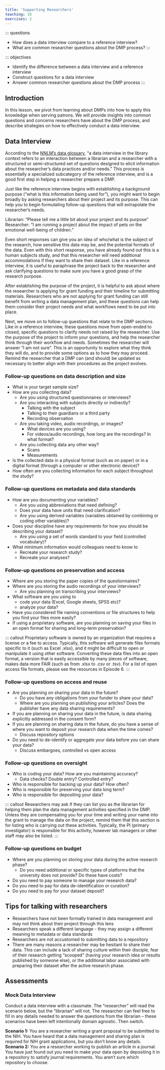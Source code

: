 ```yaml
---
title: 'Supporting Researchers'
teaching: 10
exercises: 2
---
```


::: questions
- How does a data interview compare to a reference interview?
- What are common researcher questions about the DMP process?
:::

::: objectives
- Identify the difference between a data interview and a reference interview
- Construct questions for a data interview
- Answer common researcher questions about the DMP process
:::

## Introduction
In this lesson, we pivot from learning about DMPs into how to apply this knowledge when serving patrons. We will provide insights into common questions and concerns researchers have about the DMP process, and describe strategies on how to effectively conduct a data interview.

## Data Interview
According to the [NNLM’s data glossary](https://www.nnlm.gov/guides/data-glossary/data-interview), “a data interview in the library context refers to an interaction between a librarian and a researcher with a structured or semi-structured set of questions designed to elicit information about the researcher’s data practices and/or needs.” 
This process is essentially a specialized subcategory of the reference interview, and is a good first step in helping a researcher prepare a DMP.

Just like the reference interview begins with establishing a background purpose (“what is this information being used for”), you might want to begin broadly by asking researchers about their project and its purpose. This can help you to begin formulating follow-up questions that will extrapolate the researcher’s needs.

Librarian: “Please tell me a little bit about your project and its purpose”
Researcher: “I am running a project about the impact of pets on the emotional well-being of children.”

Even short responses can give you an idea of who/what is the subject of the research, how sensitive this data may be, and the potential formats of the data. Even with this short response, you have already found out this is a human subjects study, and that this researcher will need additional accommodations if they want to share their dataset. Like in a reference interview, it is useful to paraphrase the project back to the researcher and ask clarifying questions to make sure you have a good grasp of the research purpose.

After establishing the purpose of the project, it is helpful to ask about where the researcher is applying for grant funding and their timeline for submitting materials. Researchers who are not applying for grant funding can still benefit from writing a data management plan, and these questions can help them consider their project needs and what workflows need to be put into place.

Next, we move on to follow-up questions that relate to the DMP sections. Like in a reference interview, these questions move from open-ended to closed, specific questions to clarify needs not raised by the researcher. Use the purpose of the project to inform your questions, and help the researcher think through their workflow and needs. Sometimes the researcher will answer “I am not sure”. This is an opportunity to explore what they think they will do, and to provide some options as to how they may proceed. Remind the researcher that a DMP can (and should) be updated as necessary to better align with their procedures as the project evolves. 

### Follow-up questions on data description and size

- What is your target sample size?
- How are you collecting data?
  - Are you using structured questionnaires or interviews?
  - Are you interacting with subjects directly or indirectly?
    - Talking with the subject
    - Talking to their guardians or a third party
    - Recording observation
  - Are you taking video, audio recordings, or images?
    - What devices are you using?
    - For videos/audio recordings, how long are the recordings? In what format?
  - Are you collecting data any other way?
    - Scans
    - Measurements
- Is the collected data in a physical format (such as on paper) or in a digital format (through a computer or other electronic device)?
- How often are you collecting information for each subject throughout the study?

### Follow-up questions on metadata and data standards

- How are you documenting your variables?
    - Are you using abbreviations that need defining?
    - Does your data have units that need clarification?
    - Are you using derived variables (variables obtained by combining or coding other variables)?
- Does your discipline have any requirements for how you should be describing your dataset?
  - Are you using a set of words standard to your field (controlled vocabulary)?
- What minimum information would colleagues need to know to
  - Recreate your research study?
  - Recreate your analyses?

### Follow-up questions on preservation and access
- Where are you storing the paper copies of the questionnaires?
- Where are you storing the audio recordings of your interviews? 
  - Are you planning on transcribing your interviews?
- What software are you using to
  - code your data (Excel, Google sheets, SPSS etc)?
  - analyze your data?
- Have you considered file naming conventions or file structures to help you find your files more easily?
- If using a proprietary software, are you planning on saving your files in an open format for sharing and long-term preservation?

::: callout
Proprietary software is owned by an organization that requires a license or a fee to access. Typically, this software will generate files formats specific to it (such as Excel .xlsx), and it might be difficult to open or manipulate it using other software. Converting these data files into an open format, a version that is easily accessible by many pieces of software, makes data more FAIR (such as from .xlsx to .csv or .tsv). For a list of open access file formats, please see the resources in Episode 6. 
:::

### Follow-up questions on access and reuse
- Are you planning on sharing your data in the future?
    - Do you have any obligations from your funder to share your data?
    - Where are you planning on publishing your articles? Does the publisher have any data sharing requirements?
- If you are planning on sharing your data in the future, is data sharing explicitly addressed in the consent form?
- If you are planning on sharing data in the future, do you have a sense of where you want to deposit your research data when the time comes?
  - Discuss repository options
- Do you need to de-identify or aggregate your data before you can share your data?
  - Discuss embargoes, controlled vs open access

### Follow-up questions on oversight
- Who is coding your data? How are you maintaining accuracy?
    - Data checks? Double entry? Controlled entry?
- Who is responsible for backing up your data? How often?
- Who is responsible for preserving your data long term?
- Who is responsible for depositing your data?

::: callout
Researchers may ask if they can list you as the librarian for helping them plan the data management activities specified in the DMP. Unless they are compensating you for your time and writing your name into the grant to manage the data on the project, remind them that this section is for listing who is carrying out these activities. Typically, the PI (primary investigator) is responsible for this activity, however lab managers or other staff may also be listed.
:::

### Follow-up questions on budget

- Where are you planning on storing your data during the active research phase?
  - Do you need additional or specific types of platforms that the university does not provide? Do these have costs?
- Do you need to pay someone to manage your research data?
- Do you need to pay for data de-identification or curation?
- Do you need to pay for your dataset deposit?

## Tips for talking with researchers
- Researchers have not been formally trained in data management and may not think about their project through this lens
- Researchers speak a different language - they may assign a different meaning to metadata or data standards 
- Researchers are not accustomed to submitting data to a repository
- There are many reasons a researcher may be hesitant to share their data. This can include a lack of sharing culture within their disciple, fear of their research getting “scooped” (having your research idea or results published by someone else), or the additional labor associated with preparing their dataset after the active research phase.


## Assessments

### Mock Data Interview

Conduct a data interview with a classmate. The “researcher” will read the scenario below, but the “librarian” will not. The researcher can feel free to fill in any details needed to answer the questions from the librarian – these scenarios have been left intentionally domain agnostic. Then switch.


**Scenario 1:** You are a researcher writing a grant proposal to be submitted to the NIH. You have heard that a data management and sharing plan is required for NIH grant applications, but you don’t know any details.\
**Scenario 2:** You are a researcher working to publish an article in a journal. You have just found out you need to make your data open by depositing it in a repository to satisfy journal requirements. You aren’t sure which repository to choose.


